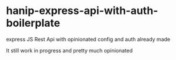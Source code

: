 # hanip-express-api-with-auth-boilerplate
express JS Rest Api with opinionated config and auth already made

It still work in progress and pretty much opinionated

